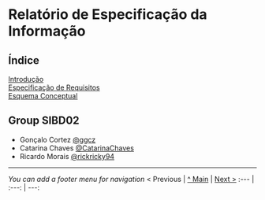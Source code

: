 # Relatório de Especificação da Informação

## Índice

[Introdução](rei01.md)  
[Especificação de Requisitos](rei02.md)  
[Esquema Conceptual](rei03.md)  

## Group SIBD02

* Gonçalo Cortez [@ggcz](https://github.com/gctz)
* Catarina Chaves [@CatarinaChaves](https://github.com/CatarinaChaves)
* Ricardo Morais [@rickricky94](https://github.com/rickricky94)


---
_You can add a footer menu for navigation_ 
< Previous | [^ Main](https://github.com/exemploTrabalho/reportSIBD/) | [Next >](rei01.md)
:--- | :---: | ---: 
